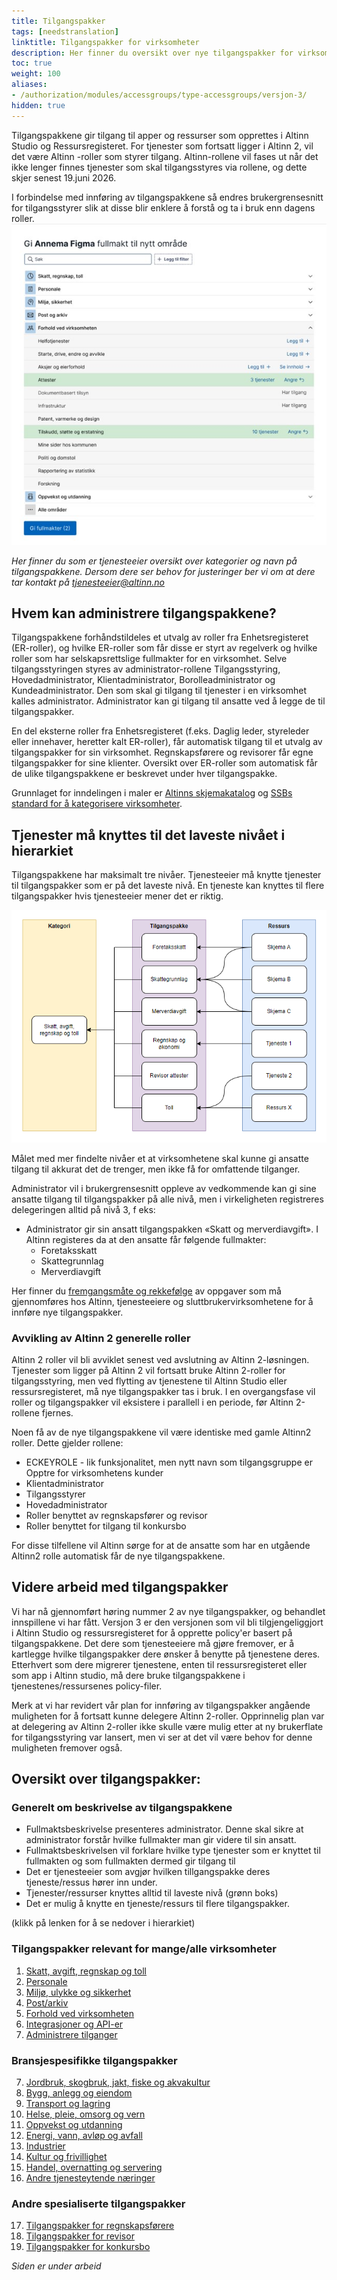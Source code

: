 ```yaml
---
title: Tilgangspakker 
tags: [needstranslation]
linktitle: Tilgangspakker for virksomheter
description: Her finner du oversikt over nye tilgangspakker for virksomheter. Denne versjonen vil tilgjengeliggjøres i Altinn studio og ressursregisteret. 
toc: true
weight: 100
aliases:
- /authorization/modules/accessgroups/type-accessgroups/versjon-3/
hidden: true
---
```


Tilgangspakkene gir tilgang til apper og ressurser som opprettes i Altinn Studio og Ressursregisteret. For tjenester som fortsatt ligger i Altinn 2, vil det være Altinn -roller som styrer tilgang. 
Altinn-rollene vil fases ut når det ikke lenger finnes tjenester som skal tilgangsstyres via rollene, og dette skjer senest 19.juni 2026.

I forbindelse med innføring av tilgangspakkene så endres brukergrensesnitt for tilgangsstyrer slik at disse blir enklere å forstå og ta i bruk enn dagens roller.  
![Skisseforslag på ny brukerflate](skisse.jpg "Forslag til ny brukerflate på skissestadiet")

*Her finner du som er tjenesteeier oversikt over kategorier og navn på tilgangspakkene. Dersom dere ser behov for justeringer ber vi om at dere tar kontakt på tjenesteeier@altinn.no*

## Hvem kan administrere tilgangspakkene? 
Tilgangspakkene forhåndstildeles et utvalg av roller fra Enhetsregisteret (ER-roller), og hvilke ER-roller som får disse er styrt av regelverk og hvilke roller som har selskapsrettslige fullmakter for en virksomhet. Selve tilgangsstyringen styres av administrator-rollene Tilgangsstyring, Hovedadministrator, Klientadministrator, Borolleadministrator og Kundeadministrator.
Den som skal gi tilgang til tjenester i en virksomhet kalles administrator. 
Administrator kan gi tilgang til ansatte ved å legge de til tilgangspakker. 

En del eksterne roller fra Enhetsregisteret (f.eks. Daglig leder, styreleder eller innehaver, heretter kalt ER-roller), får automatisk tilgang til et utvalg av tilgangspakker for sin virksomhet. Regnskapsførere og revisorer får egne tilgangspakker for sine klienter.
Oversikt over ER-roller som automatisk får de ulike tilgangspakkene er beskrevet under hver tilgangspakke. 


Grunnlaget for inndelingen i maler er [Altinns skjemakatalog](https://www.altinn.no/skjemaoversikt/?category=category) og [SSBs standard for å kategorisere virksomheter](https://www.ssb.no/klass/klassifikasjoner/6). 
## Tjenester må knyttes til det laveste nivået i hierarkiet 

Tilgangspakkene har maksimalt tre nivåer. Tjenesteeier må knytte tjenester til tilgangspakker som er på det laveste nivå. En tjeneste kan knyttes til flere tilgangspakker hvis tjenesteeier mener det er riktig. 

![Hierarki av tilgangspakker](illustrasjon.jpg "Hierarki av tilgangspakker")

Målet med mer findelte nivåer et at virksomhetene skal kunne gi ansatte tilgang til akkurat det de trenger, men ikke få for omfattende tilganger. 

Administrator vil i brukergrensesnitt oppleve av vedkommende kan gi sine ansatte tilgang til tilgangspakker på alle nivå, men i virkeligheten registreres delegeringen alltid på nivå 3, f eks: 

- Administrator gir sin ansatt tilgangspakken «Skatt og merverdiavgift». I Altinn registeres da at den ansatte får følgende fullmakter: 
   - Foretaksskatt
   - Skattegrunnlag
   - Merverdiavgift

Her finner du [fremgangsmåte og rekkefølge](/authorization/migration/new-accessgroups/) av oppgaver som må gjennomføres hos Altinn, tjenesteeiere og sluttbrukervirksomhetene for å innføre nye tilgangspakker. 
 

### Avvikling av Altinn 2 generelle roller
Altinn 2 roller vil bli avviklet senest ved avslutning av Altinn 2-løsningen. Tjenester som ligger på Altinn 2 vil fortsatt bruke Altinn 2-roller for tilgangsstyring, men ved flytting av tjenestene til Altinn Studio eller ressursregisteret, må nye tilgangspakker tas i bruk. I en overgangsfase vil roller og tilgangspakker vil eksistere i parallell i en periode, før Altinn 2-rollene fjernes.

Noen få av de nye tilgangspakkene vil være identiske med gamle Altinn2 roller. Dette gjelder rollene: 
- ECKEYROLE - lik funksjonalitet, men nytt navn som tilgangsgruppe er Opptre for virksomhetens kunder
- Klientadministrator
- Tilgangsstyrer
- Hovedadministrator
- Roller benyttet av regnskapsfører og revisor
- Roller benyttet for tilgang til konkursbo 
  
For disse tilfellene vil Altinn sørge for at de ansatte som har en utgående Altinn2 rolle automatisk får de nye tilgangspakkene.


## Videre arbeid med tilgangspakker
Vi har nå gjennomført høring nummer 2 av nye tilgangspakker, og behandlet innspillene vi har fått. Versjon 3 er den versjonen som vil bli tilgjengeliggjort i Altinn Studio og ressursregisteret for å opprette policy'er basert på tilgangspakkene.
Det dere som tjenesteeiere må gjøre fremover, er å kartlegge hvilke tilgangspakker dere ønsker å benytte på tjenestene deres. Etterhvert som dere migrerer tjenestene, enten til ressursregisteret eller som app i Altinn studio, må dere bruke tilgangspakkene i tjenestenes/ressursenes policy-filer.

Merk at vi har revidert vår plan for innføring av tilgangspakker angående muligheten for å fortsatt kunne delegere Altinn 2-roller. Opprinnelig plan var at delegering av Altinn 2-roller ikke skulle være mulig etter at ny brukerflate for tilgangsstyring var lansert, men vi ser at det vil være behov for denne muligheten fremover også.


## Oversikt over tilgangspakker: 

### Generelt om beskrivelse av tilgangspakkene

- Fullmaktsbeskrivelse presenteres administrator. Denne skal sikre at administrator forstår hvilke fullmakter man gir videre til sin ansatt.
- Fullmaktsbeskrivelsen vil forklare hvilke type tjenester som er knyttet til fullmakten og som fullmakten dermed gir tilgang til
- Det er tjenesteeier som avgjør hvilken tillgangspakke deres tjeneste/ressus hører inn under. 
- Tjenester/ressurser knyttes alltid til laveste nivå (grønn boks)
- Det er mulig å knytte en tjeneste/ressurs til flere tilgangspakker. 


(klikk på lenken for å se nedover i hierarkiet)
### Tilgangspakker relevant for mange/alle virksomheter

1. [Skatt, avgift, regnskap og toll](/authorization/what-do-you-get/accessgroups/type-accessgroups/versjon-3/skatt/)
2. [Personale](/authorization/what-do-you-get/accessgroups/type-accessgroups/versjon-3/personale/)
3. [Miljø, ulykke og sikkerhet](/authorization/what-do-you-get/accessgroups/type-accessgroups/versjon-3/miljo/)
4. [Post/arkiv](/authorization/what-do-you-get/accessgroups/type-accessgroups/versjon-3/post/)
5. [Forhold ved virksomheten](/authorization/what-do-you-get/accessgroups/type-accessgroups/versjon-3/forhold/)
6. [Integrasjoner og API-er](/authorization/what-do-you-get/accessgroups/type-accessgroups/versjon-3/integrasjon/)
7. [Administrere tilganger](/authorization/what-do-you-get/accessgroups/type-accessgroups/versjon-3/tilgang/)

### Bransjespesifikke tilgangspakker
7. [Jordbruk, skogbruk, jakt, fiske og akvakultur](/authorization/what-do-you-get/accessgroups/type-accessgroups/versjon-3/jordbruk/)
8. [Bygg, anlegg og eiendom](/authorization/what-do-you-get/accessgroups/type-accessgroups/versjon-3/bygg/)
9. [Transport og lagring](/authorization/what-do-you-get/accessgroups/type-accessgroups/versjon-3/transport/)
10. [Helse, pleie, omsorg og vern](/authorization/what-do-you-get/accessgroups/type-accessgroups/versjon-3/helse/)
11. [Oppvekst og utdanning](/authorization/what-do-you-get/accessgroups/type-accessgroups/versjon-3/oppvekst/)
12. [Energi, vann, avløp og avfall](/authorization/what-do-you-get/accessgroups/type-accessgroups/versjon-3/energi/)
13. [Industrier](/authorization/what-do-you-get/accessgroups/type-accessgroups/versjon-3/industrier/)
14. [Kultur og frivillighet](/authorization/what-do-you-get/accessgroups/type-accessgroups/versjon-3/kultur/)
15. [Handel, overnatting og servering](/authorization/what-do-you-get/accessgroups/type-accessgroups/versjon-3/handel/)
16. [Andre tjenesteytende næringer](/authorization/what-do-you-get/accessgroups/type-accessgroups/versjon-3/tjenesteytende/)

### Andre spesialiserte tilgangspakker
17. [Tilgangspakker for regnskapsførere](/authorization/what-do-you-get/accessgroups/type-accessgroups/versjon-3/regnskapsførere/)
18. [Tilgangspakker for revisor](/authorization/what-do-you-get/accessgroups/type-accessgroups/versjon-3/revisor/)
19. [Tilgangspakker for konkursbo](/authorization/what-do-you-get/accessgroups/type-accessgroups/versjon-3/konkursbo/)



*Siden er under arbeid*
